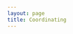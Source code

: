 ```yaml
---
layout: page
title: Coordinating
---
```

<div id="machina-config"
     data-machine-settings="{{ site.machine | jsonify | escape }}"
     data-github-settings="{{ site.github_settings | jsonify | escape }}"
     data-app-settings="{{ site.app | jsonify | escape }}"
     data-lm-settings="{{ site.lm | jsonify | escape }}"
     data-worker-url="{{ '/assets/js/' | append: site.app.worker_name | relative_url }}"
     style="display:none;">
</div>

<div id="tokenPopupOverlay" class="popup-overlay" style="display: none;">
    <div class="popup">
        <h3>Enter your identification (API) token</h3>
        <input type="text" id="tokenPopupInput" placeholder="Paste your API token here, it will be used until the end of this session...">
        <div style="margin-top: 10px;">
            <button id="tokenPopupSaveButton" style="margin-right: 10px;">Use this token, go on</button>
            <button id="tokenPopupCancelButton">Cancel</button>
        </div>
    </div>
</div>

<div id="loading-overlay" class="popup-overlay" style="display: none;">
    <div class="popup">
        <h5>{{ site.machine.name }} is thingking...</h5>
    </div>
</div>

<div id="dialogue-content-wrapper"></div>

<textarea id="dialogue-editor-textarea" class="form-control" style="display: none;"></textarea>

<div id="file-picker-container" style="display: none;">
  <button id="chooseFileButton" class="btn btn-primary">Choose File to Load Dialogue</button>
</div>

<script src="{{ '/assets/js/storage.js' | relative_url }}"></script>